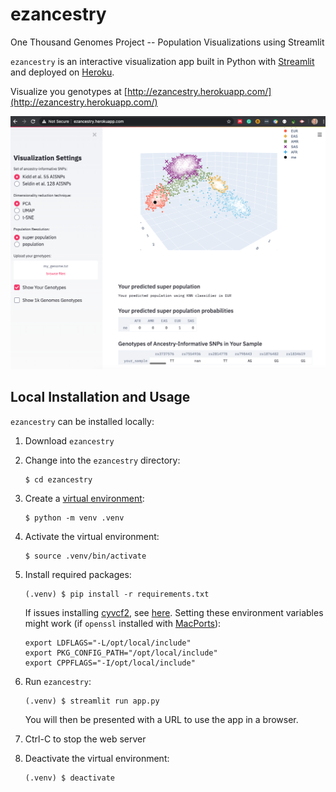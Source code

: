 # ezancestry
One Thousand Genomes Project -- Population Visualizations using Streamlit

`ezancestry` is an interactive visualization app built in Python with [Streamlit](https://www.streamlit.io/) and deployed on [Heroku](https://heroku.com).

Visualize you genotypes at [http://ezancestry.herokuapp.com/](http://ezancestry.herokuapp.com/)

![image](ezancestry.png)

## Local Installation and Usage

`ezancestry` can be installed locally:

1. Download `ezancestry`

2. Change into the `ezancestry` directory:
    ```
    $ cd ezancestry
    ```

3. Create a [virtual environment](https://docs.python.org/3/library/venv.html):
    ```
    $ python -m venv .venv
    ```

4. Activate the virtual environment:
    ```
    $ source .venv/bin/activate
    ```

5. Install required packages:
    ```
    (.venv) $ pip install -r requirements.txt
    ```
    If issues installing [cyvcf2](https://github.com/brentp/cyvcf2), see
    [here](https://github.com/brentp/cyvcf2/issues/107). Setting these environment variables
    might work (if `openssl` installed with [MacPorts](https://www.macports.org)):
    
    ```
    export LDFLAGS="-L/opt/local/include"
    export PKG_CONFIG_PATH="/opt/local/include"
    export CPPFLAGS="-I/opt/local/include"
    ```

6. Run `ezancestry`:
    ```
    (.venv) $ streamlit run app.py
    ```
    You will then be presented with a URL to use the app in a browser.
    
7. Ctrl-C to stop the web server

8. Deactivate the virtual environment:
    ```
    (.venv) $ deactivate
    ```

